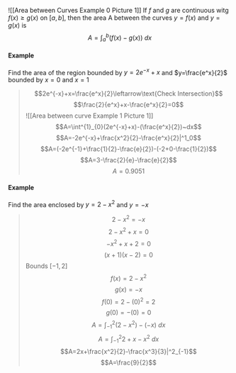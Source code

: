 ![[Area between Curves Example 0 Picture 1]]
If $f$ and $g$ are continuous witg $f(x)\geq g(x)$ on $[a,b]$, then the area A between the curves $y=f(x)$ and $y=g(x)$ is $$A=\int^{b}_{a}(f(x)-g(x))~dx$$
#### Example
Find the area of the region bounded by $y=2e^{-x}+x$ and $y=\frac{e^x}{2}$ bounded by $x=0$ and $x=1$
> $$2e^{-x}+x=\frac{e^x}{2}\leftarrow\text{Check Intersection}$$
> $$\frac{2}{e^x}+x-\frac{e^x}{2}=0$$
> ![[Area between curve Example 1 Picture 1]]
> $$A=\int^{1}_{0}(2e^{-x}+x)-(\frac{e^x}{2})~dx$$
> $$A=-2e^{-x}+\frac{x^2}{2}-\frac{e^x}{2}|^1_0$$
> $$A=(-2e^{-1}+\frac{1}{2}-\frac{e}{2})-(-2+0-\frac{1}{2})$$
> $$A=3-\frac{2}{e}-\frac{e}{2}$$
> $$A=0.9051$$
#### Example
Find the area enclosed by $y=2-x^2$ and $y=-x$
> $$2-x^2=-x$$
> $$2-x^2+x=0$$$$-x^2+x+2=0$$$$(x+1)(x-2)=0$$
> Bounds $[-1,2]$ $$f(x)=2-x^2$$$$g(x)=-x$$$$f(0)=2-(0)^2=2$$$$g(0)=-(0)=0$$$$A=\int^{2}_{-1}(2-x^2)-(-x)~dx$$$$A=\int^{2}_{-1}2+x-x^2~dx$$$$A=2x+\frac{x^2}{2}-\frac{x^3}{3}|^2_{-1}$$
> $$A=\frac{9}{2}$$